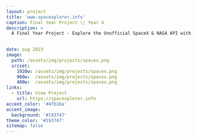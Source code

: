 ```yaml
---
layout: project
title: 'www.spacexplorer.info'
caption: Final Year Project \| Year 4
description: >
  A Final Year Project - Explore the Unofficial SpaceX & NASA API with Data Science.

  
date: aug 2023
image: 
  path: /assets/img/projects/spacex.png
  srcset: 
    1920w: /assets/img/projects/spacex.png
    960w:  /assets/img/projects/spacex.png
    480w:  /assets/img/projects/spacex.png
links:
  - title: View Project
    url: https://spacexplorer.info
accent_color: '#4fb1ba'
accent_image:
  background: '#193747'
theme_color: '#193747'
sitemap: false
---
```


